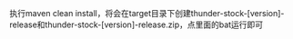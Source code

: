 执行maven clean install，将会在target目录下创建thunder-stock-[version]-release和thunder-stock-[version]-release.zip，点里面的bat运行即可